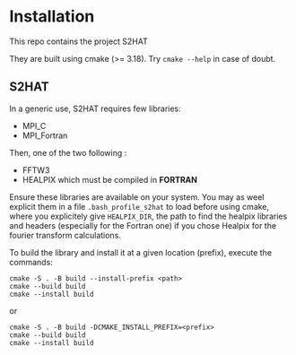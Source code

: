 # Installation

This repo contains the project S2HAT

They are built using cmake (>= 3.18). Try `cmake --help` in case of doubt.

## S2HAT

In a generic use, S2HAT requires few libraries:

- MPI_C
- MPI_Fortran

Then, one of the two following :
- FFTW3
- HEALPIX which must be compiled in **FORTRAN**

Ensure these libraries are available on your system. You may as weel explicit them in a file `.bash_profile_s2hat` to load before using cmake, where you explicitely give `HEALPIX_DIR`, the path to find the healpix libraries and headers (especially for the Fortran one) if you chose Healpix for the fourier transform calculations.

To build the library and install it at a given location (prefix), execute the commands:

```
cmake -S . -B build --install-prefix <path>
cmake --build build
cmake --install build
```

or

```
cmake -S . -B build -DCMAKE_INSTALL_PREFIX=<prefix>
cmake --build build
cmake --install build
```
